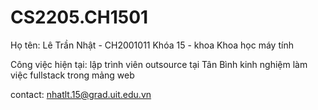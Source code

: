 # CS2205.CH1501

Họ tên: 
Lê Trần Nhật - CH2001011
Khóa 15 - khoa Khoa học máy tính

Công việc hiện tại: lập trình viên outsource tại Tân Bình
kinh nghiệm làm việc fullstack trong mảng web

contact: nhatlt.15@grad.uit.edu.vn

